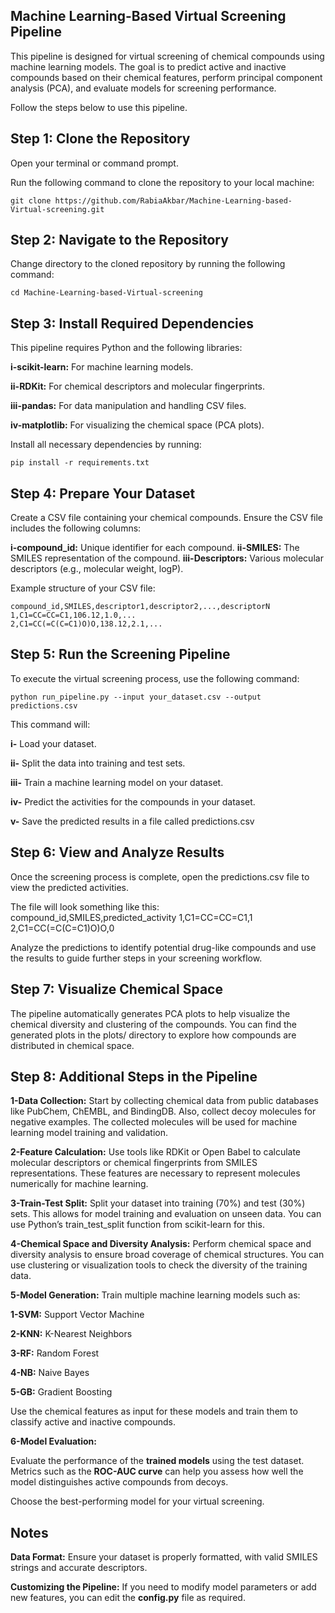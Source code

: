 ## **Machine Learning-Based Virtual Screening Pipeline**

This pipeline is designed for virtual screening of chemical compounds using machine learning models. The goal is to predict active and inactive compounds based on their chemical features, perform principal component analysis (PCA), and evaluate models for screening performance.

Follow the steps below to use this pipeline.


## **Step 1:** Clone the Repository

Open your terminal or command prompt.

Run the following command to clone the repository to your local machine:

    git clone https://github.com/RabiaAkbar/Machine-Learning-based-Virtual-screening.git
 
## **Step 2:** Navigate to the Repository
Change directory to the cloned repository by running the following command:

    cd Machine-Learning-based-Virtual-screening

## **Step 3:** Install Required Dependencies
This pipeline requires Python and the following libraries:

**i-scikit-learn:** For machine learning models.

**ii-RDKit:** For chemical descriptors and molecular fingerprints.

**iii-pandas:** For data manipulation and handling CSV files.

**iv-matplotlib:**
 For visualizing the chemical space (PCA plots).

Install all necessary dependencies by running:

    pip install -r requirements.txt


## **Step 4:** Prepare Your Dataset
Create a CSV file containing your chemical compounds. Ensure the CSV file includes the following columns:

**i-compound_id:** Unique identifier for each compound.
**ii-SMILES:** The SMILES representation of the compound.
**iii-Descriptors:** Various molecular descriptors (e.g., molecular weight, logP).

Example structure of your CSV file:

    compound_id,SMILES,descriptor1,descriptor2,...,descriptorN
    1,C1=CC=CC=C1,106.12,1.0,...
    2,C1=CC(=C(C=C1)O)O,138.12,2.1,...

## **Step 5:** Run the Screening Pipeline
To execute the virtual screening process, use the following command:

    python run_pipeline.py --input your_dataset.csv --output predictions.csv

This command will:

**i-** Load your dataset.

**ii-** Split the data into training and test sets.

**iii-** Train a machine learning model on your dataset.

**iv-** Predict the activities for the compounds in your dataset.

**v-** Save the predicted results in a file called predictions.csv    

## **Step 6:** View and Analyze Results
Once the screening process is complete, open the predictions.csv file to view the predicted activities. 

The file will look something like this:
    compound_id,SMILES,predicted_activity
    1,C1=CC=CC=C1,1
    2,C1=CC(=C(C=C1)O)O,0

Analyze the predictions to identify potential drug-like compounds and use the results to guide further steps in your screening workflow.    

## **Step 7:** Visualize Chemical Space
The pipeline automatically generates PCA plots to help visualize the chemical diversity and clustering of the compounds. You can find the generated plots in the plots/ directory to explore how compounds are distributed in chemical space.

## **Step 8:** Additional Steps in the Pipeline
**1-Data Collection:** Start by collecting chemical data from public databases like PubChem, ChEMBL, and BindingDB. Also, collect decoy molecules for negative examples. The collected molecules will be used for machine learning model training and validation.

**2-Feature Calculation:** Use tools like RDKit or Open Babel to calculate molecular descriptors or chemical fingerprints from SMILES representations. These features are necessary to represent molecules numerically for machine learning.

**3-Train-Test Split:** Split your dataset into training (70%) and test (30%) sets. This allows for model training and evaluation on unseen data. You can use Python’s train_test_split function from scikit-learn for this.

**4-Chemical Space and Diversity Analysis:** Perform chemical space and diversity analysis to ensure broad coverage of chemical structures. You can use clustering or visualization tools to check the diversity of the training data.

**5-Model Generation:** Train multiple machine learning models such as:

**1-SVM:** Support Vector Machine

**2-KNN:** K-Nearest Neighbors

**3-RF:** Random Forest

**4-NB:** Naive Bayes

**5-GB:** Gradient Boosting

Use the chemical features as input for these models and train them to classify active and inactive compounds.

**6-Model Evaluation:**

Evaluate the performance of the **trained models** using the test dataset. Metrics such as the **ROC-AUC curve** can help you assess how well the model distinguishes active compounds from decoys. 

Choose the best-performing model for your virtual screening.
## **Notes**
**Data Format:** Ensure your dataset is properly formatted, with valid SMILES strings and accurate descriptors.

**Customizing the Pipeline:** If you need to modify model parameters or add new features, you can edit the **config.py** file as required.